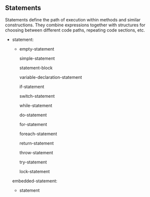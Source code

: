 

Statements
----------

Statements define the path of execution within methods and similar constructions. They combine expressions together with structures for choosing between different code paths, repeating code sections, etc.

-   statement:

    -   empty-statement

        simple-statement

        statement-block

        variable-declaration-statement

        if-statement

        switch-statement

        while-statement

        do-statement

        for-statement

        foreach-statement

        return-statement

        throw-statement

        try-statement

        lock-statement

    embedded-statement:

    -   statement


